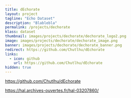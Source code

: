 ```yaml
---
title: dEchorate
layout: project
tagline: "Echo Dataset"
description: "Blablebla"
permalink: /projects/dechorate
klass: dataset
thumbnail: images/projects/dechorate/dechorate_logo2.png
image: images/projects/dechorate/dechorate_image.png
banner: images/projects/dechorate/dechorate_banner.png
redirect: https://github.com/Chutlhu/dEchorate
links:
  - icon: github
    url: https://github.com/Chutlhu/dEchorate
hidden: true
---
```


https://github.com/Chutlhu/dEchorate

https://hal.archives-ouvertes.fr/hal-03207860/

